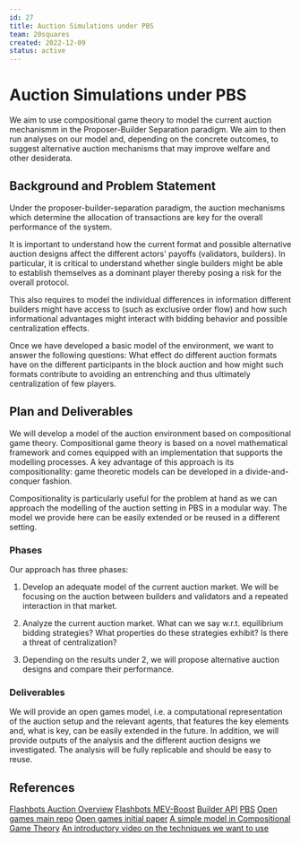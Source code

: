 ```yaml
---
id: 27
title: Auction Simulations under PBS
team: 20squares
created: 2022-12-09
status: active
---
```


# Auction Simulations under PBS

We aim to use compositional game theory to model the current auction mechanismm in the Proposer-Builder Separation paradigm. We aim to then run analyses on our model and, depending on the concrete outcomes, to suggest alternative auction mechanisms that may improve welfare and other desiderata.

## Background and Problem Statement

Under the proposer-builder-separation paradigm, the auction mechanisms which determine the allocation of transactions are key for the overall performance of the system.

It is important to understand how the current format and possible alternative auction designs affect the different actors' payoffs (validators, builders). In particular, it is critical to understand whether single builders might be able to establish themselves as a dominant player thereby posing a risk for the overall protocol.

This also requires to model the individual differences in information different builders might have access to (such as exclusive order flow) and how such informational advantages might interact with bidding behavior and possible centralization effects.

Once we have developed a basic model of the environment, we want to answer the following questions: What effect do different auction formats have on the different participants in the block auction and how might such formats contribute to avoiding an entrenching and thus ultimately centralization of few players.

## Plan and Deliverables

We will develop a model of the auction environment based on compositional game theory. Compositional game theory is based on a novel mathematical framework and comes equipped with an implementation that supports the modelling processes. A key advantage of this approach is its compositionality: game theoretic models can be developed in a divide-and-conquer fashion.

Compositionality is particularly useful for the problem at hand as we can approach the modelling of the auction setting in PBS in a modular way. The model we provide here can be easily extended or be reused in a different setting.

### Phases

Our approach has three phases:

1. Develop an adequate model of the current auction market. We will be focusing on the auction between builders and validators and a repeated interaction in that market.

2. Analyze the current auction market. What can we say w.r.t. equilibrium bidding strategies? What properties do these strategies exhibit? Is there a threat of centralization?

3. Depending on the results under 2, we will propose alternative auction designs and compare their performance.

### Deliverables

We will provide an open games model, i.e. a computational representation of the auction setup and the relevant agents, that features the key elements and, what is key, can be easily extended in the future. In addition, we will provide outputs of the analysis and the different auction designs we investigated. The analysis will be fully replicable and should be easy to reuse.

## References
[Flashbots Auction Overview](https://docs.flashbots.net/flashbots-auction/overview)
[Flashbots MEV-Boost](https://boost.flashbots.net/)
[Builder API](https://ethereum.github.io/builder-specs/)
[PBS](https://ethresear.ch/t/proposer-block-builder-separation-friendly-fee-market-designs/9725)
[Open games main repo](github.com/cyberCat-Institute)
[Open games initial paper](https://arxiv.org/abs/1603.04641)
[A simple model in Compositional Game Theory](github.com/20squares/ftx/)
[An introductory video on the techniques we want to use](https://www.youtube.com/watch?v=Xzv54dZQZaw)
